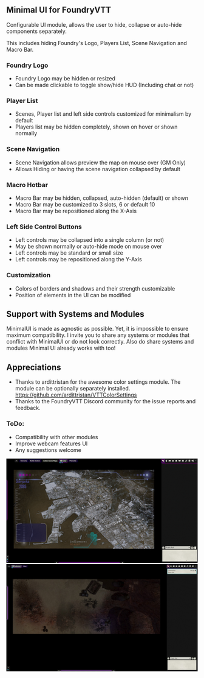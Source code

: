 ## Minimal UI for FoundryVTT

Configurable UI module, allows the user to hide, collapse or auto-hide components separately.

This includes hiding Foundry's Logo, Players List, Scene Navigation and Macro Bar.

### Foundry Logo
* Foundry Logo may be hidden or resized
* Can be made clickable to toggle show/hide HUD (Including chat or not)
  
### Player List
* Scenes, Player list and left side controls customized for minimalism by default
* Players list may be hidden completely, shown on hover or shown normally
  
### Scene Navigation
* Scene Navigation allows preview the map on mouse over (GM Only)
* Allows Hiding or having the scene navigation collapsed by default

### Macro Hotbar
* Macro Bar may be hidden, collapsed, auto-hidden (default) or shown
* Macro Bar may be customized to 3 slots, 6 or default 10
* Macro Bar may be repositioned along the X-Axis

### Left Side Control Buttons
* Left controls may be collapsed into a single column (or not)
* May be shown normally or auto-hide mode on mouse over 
* Left controls may be standard or small size
* Left controls may be repositioned along the Y-Axis
  
### Customization
* Colors of borders and shadows and their strength customizable
* Position of elements in the UI can be modified

## Support with Systems and Modules
MinimalUI is made as agnostic as possible. Yet, it is impossible to ensure maximum compatibility.
I invite you to share any systems or modules that conflict with MinimalUI or do not look correctly.
Also do share systems and modules Minimal UI already works with too!

## Appreciations
* Thanks to ardittristan for the awesome color settings module. The module can be optionally separately installed.
https://github.com/ardittristan/VTTColorSettings
* Thanks to the FoundryVTT Discord community for the issue reports and feedback.

### ToDo:
* Compatibility with other modules
* Improve webcam features UI
* Any suggestions welcome

![Example GIF](./examplegif-long3.gif)
![Example Image](./example12.jpg)